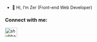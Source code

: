- 👋 Hi, I’m Zer (Front-end Web Developer)

<h3 align="left">Connect with me:</h3>
<p align="left">
<a href="https://instagram.com/jerymiannor_" target="blank"><img align="center" src="https://cdn.jsdelivr.net/npm/simple-icons@3.0.1/icons/instagram.svg" alt="shubham__raut44" height="30" width="40" /></a>
</p>
<!---
ZerJ704/ZerJ704 is a ✨ special ✨ repository because its `README.md` (this file) appears on your GitHub profile.
You can click the Preview link to take a look at your changes.
--->
